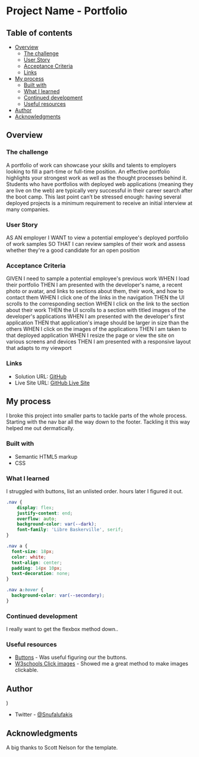 # Project Name - Portfolio

## Table of contents

- [Overview](#overview)
  - [The challenge](#the-challenge)
  - [User Story](#user-story)
  - [Acceptance Criteria](#acceptance-criteria)
  - [Links](#links)
- [My process](#my-process)
  - [Built with](#built-with)
  - [What I learned](#what-i-learned)
  - [Continued development](#continued-development)
  - [Useful resources](#useful-resources)
- [Author](#author)
- [Acknowledgments](#acknowledgments)


## Overview

### The challenge

A portfolio of work can showcase your skills and talents to employers looking to fill a part-time or full-time position. An effective portfolio highlights your strongest work as well as the thought processes behind it. Students who have portfolios with deployed web applications (meaning they are live on the web) are typically very successful in their career search after the boot camp. This last point can’t be stressed enough: having several deployed projects is a minimum requirement to receive an initial interview at many companies.

### User Story

AS AN employer
I WANT to view a potential employee's deployed portfolio of work samples
SO THAT I can review samples of their work and assess whether they're a good candidate for an open position


### Acceptance Criteria

GIVEN I need to sample a potential employee's previous work
WHEN I load their portfolio
THEN I am presented with the developer's name, a recent photo or avatar, and links to sections about them, their work, and how to contact them
WHEN I click one of the links in the navigation
THEN the UI scrolls to the corresponding section
WHEN I click on the link to the section about their work
THEN the UI scrolls to a section with titled images of the developer's applications
WHEN I am presented with the developer's first application
THEN that application's image should be larger in size than the others
WHEN I click on the images of the applications
THEN I am taken to that deployed application
WHEN I resize the page or view the site on various screens and devices
THEN I am presented with a responsive layout that adapts to my viewport




### Links

- Solution URL: [GitHub](https://github.com/Snufalufakis/Homework-2)
- Live Site URL: [GitHub Live Site](https://github.snufalufakis.github.io/Homework-2/)

## My process
I broke this project into smaller parts to tackle parts of the whole process. Starting with the nav bar all the way down to the footer. Tackling it this way helped me out dermatically.

### Built with

- Semantic HTML5 markup
- CSS

### What I learned

I struggled with buttons, list an unlisted order.
hours later I figured it out. 


```css
.nav {
    display: flex;
    justify-content: end;
    overflow: auto;
    background-color: var(--dark);
    font-family: 'Libre Baskerville', serif;
}

.nav a {
  font-size: 18px;
  color: white;
  text-align: center;
  padding: 14px 10px;
  text-decoration: none;
}

.nav a:hover {
  background-color: var(--secondary);
}
```

### Continued development

I really want to get the flexbox method down..
### Useful resources

- [Buttons](https://readlearncode.com/code-and-stuff/creating-buttons-from-ul-element/) - Was useful figuring our the buttons.
- [W3schools Click images](https://www.w3schools.com/tags/tryit.asp?filename=tryhtml_link_image) - Showed me a great method to make images clickable.


## Author

)
- Twitter - [@Snufalufakis](https://twitter.com/Snufalufakis2)


## Acknowledgments

A big thanks to Scott Nelson for the template.

